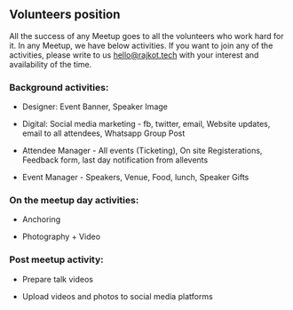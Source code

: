 ## Volunteers position

All the success of any Meetup goes to all the volunteers who work hard for it.
In any Meetup, we have below activities. If you want to join any of the activities, please write to us <hello@rajkot.tech> with your interest and availability of the time.

### Background activities: 

- Designer: Event Banner, Speaker Image

- Digital: Social media marketing - fb, twitter, email, Website updates, email to all attendees, Whatsapp Group Post

- Attendee Manager - All events (Ticketing), On site Registerations, Feedback form, last day notification from allevents

- Event Manager - Speakers, Venue, Food, lunch, Speaker Gifts 


### On the meetup day activities:

- Anchoring

- Photography + Video

### Post meetup activity:

- Prepare talk videos

- Upload videos and photos to social media platforms
